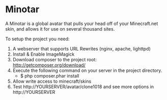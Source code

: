 Minotar
=======

A Minotar is a global avatar that pulls your head off of your Minecraft.net skin, and allows it for use on several thousand sites. 

To setup the project you need:

1. A webserver that supports URL Rewrites (nginx, apache, lighttpd)
2. Install & Enable ImageMagick
3. Download composer to the project root: http://getcomposer.org/download/
4. Execute the following command on your server in the project directory.
    - $ php composer.phar install
4. Allow write access to minecraft/skins
5. Test http://YOURSERVER/avatar/clone1018 and see more options in http://YOURSERVER

